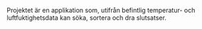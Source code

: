  Projektet är en applikation som, utifrån befintlig temperatur- och luftfuktighetsdata kan söka, sortera och dra slutsatser. 
